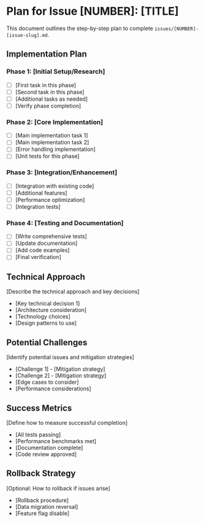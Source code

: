 # Plan for Issue [NUMBER]: [TITLE]

This document outlines the step-by-step plan to complete `issues/[NUMBER]-[issue-slug].md`.

## Implementation Plan

### Phase 1: [Initial Setup/Research]
- [ ] [First task in this phase]
- [ ] [Second task in this phase]
- [ ] [Additional tasks as needed]
- [ ] [Verify phase completion]

### Phase 2: [Core Implementation]
- [ ] [Main implementation task 1]
- [ ] [Main implementation task 2]
- [ ] [Error handling implementation]
- [ ] [Unit tests for this phase]

### Phase 3: [Integration/Enhancement]
- [ ] [Integration with existing code]
- [ ] [Additional features]
- [ ] [Performance optimization]
- [ ] [Integration tests]

### Phase 4: [Testing and Documentation]
- [ ] [Write comprehensive tests]
- [ ] [Update documentation]
- [ ] [Add code examples]
- [ ] [Final verification]

## Technical Approach
[Describe the technical approach and key decisions]

- [Key technical decision 1]
- [Architecture consideration]
- [Technology choices]
- [Design patterns to use]

## Potential Challenges
[Identify potential issues and mitigation strategies]

- [Challenge 1] - [Mitigation strategy]
- [Challenge 2] - [Mitigation strategy]
- [Edge cases to consider]
- [Performance considerations]

## Success Metrics
[Define how to measure successful completion]

- [All tests passing]
- [Performance benchmarks met]
- [Documentation complete]
- [Code review approved]

## Rollback Strategy
[Optional: How to rollback if issues arise]

- [Rollback procedure]
- [Data migration reversal]
- [Feature flag disable]

<!-- 
Template Usage Instructions:
1. Replace [NUMBER] with the issue number
2. Replace [TITLE] with the issue title
3. Customize phases based on the specific task
4. Ensure each phase has clear, actionable items
5. Keep tasks small and measurable
6. Consider adding time estimates if helpful
-->